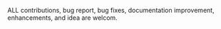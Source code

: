 ALL contributions, bug report, bug fixes, documentation improvement, enhancements, and idea are welcom.
